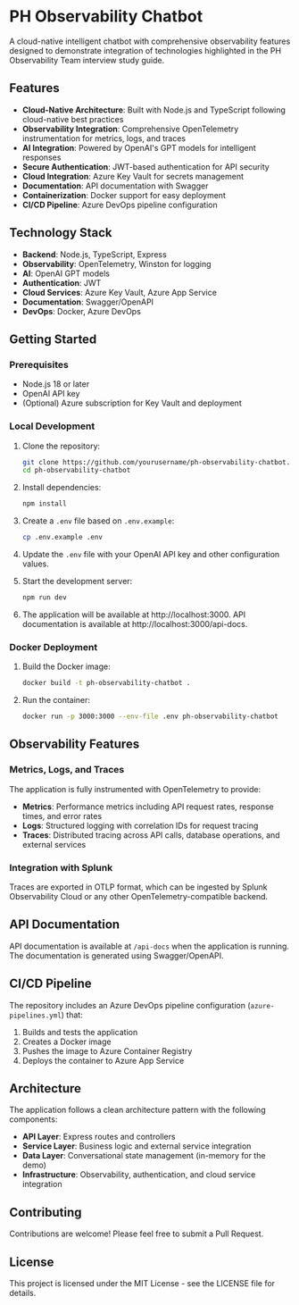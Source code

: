 # PH Observability Chatbot

A cloud-native intelligent chatbot with comprehensive observability features designed to demonstrate integration of technologies highlighted in the PH Observability Team interview study guide.

## Features

- **Cloud-Native Architecture**: Built with Node.js and TypeScript following cloud-native best practices
- **Observability Integration**: Comprehensive OpenTelemetry instrumentation for metrics, logs, and traces
- **AI Integration**: Powered by OpenAI's GPT models for intelligent responses
- **Secure Authentication**: JWT-based authentication for API security
- **Cloud Integration**: Azure Key Vault for secrets management
- **Documentation**: API documentation with Swagger
- **Containerization**: Docker support for easy deployment
- **CI/CD Pipeline**: Azure DevOps pipeline configuration

## Technology Stack

- **Backend**: Node.js, TypeScript, Express
- **Observability**: OpenTelemetry, Winston for logging
- **AI**: OpenAI GPT models
- **Authentication**: JWT
- **Cloud Services**: Azure Key Vault, Azure App Service
- **Documentation**: Swagger/OpenAPI
- **DevOps**: Docker, Azure DevOps

## Getting Started

### Prerequisites

- Node.js 18 or later
- OpenAI API key
- (Optional) Azure subscription for Key Vault and deployment

### Local Development

1. Clone the repository:

   ```bash
   git clone https://github.com/yourusername/ph-observability-chatbot.git
   cd ph-observability-chatbot
   ```

2. Install dependencies:

   ```bash
   npm install
   ```

3. Create a `.env` file based on `.env.example`:

   ```bash
   cp .env.example .env
   ```

4. Update the `.env` file with your OpenAI API key and other configuration values.

5. Start the development server:

   ```bash
   npm run dev
   ```

6. The application will be available at http://localhost:3000. API documentation is available at http://localhost:3000/api-docs.

### Docker Deployment

1. Build the Docker image:

   ```bash
   docker build -t ph-observability-chatbot .
   ```

2. Run the container:
   ```bash
   docker run -p 3000:3000 --env-file .env ph-observability-chatbot
   ```

## Observability Features

### Metrics, Logs, and Traces

The application is fully instrumented with OpenTelemetry to provide:

- **Metrics**: Performance metrics including API request rates, response times, and error rates
- **Logs**: Structured logging with correlation IDs for request tracing
- **Traces**: Distributed tracing across API calls, database operations, and external services

### Integration with Splunk

Traces are exported in OTLP format, which can be ingested by Splunk Observability Cloud or any other OpenTelemetry-compatible backend.

## API Documentation

API documentation is available at `/api-docs` when the application is running. The documentation is generated using Swagger/OpenAPI.

## CI/CD Pipeline

The repository includes an Azure DevOps pipeline configuration (`azure-pipelines.yml`) that:

1. Builds and tests the application
2. Creates a Docker image
3. Pushes the image to Azure Container Registry
4. Deploys the container to Azure App Service

## Architecture

The application follows a clean architecture pattern with the following components:

- **API Layer**: Express routes and controllers
- **Service Layer**: Business logic and external service integration
- **Data Layer**: Conversational state management (in-memory for the demo)
- **Infrastructure**: Observability, authentication, and cloud service integration

## Contributing

Contributions are welcome! Please feel free to submit a Pull Request.

## License

This project is licensed under the MIT License - see the LICENSE file for details.
